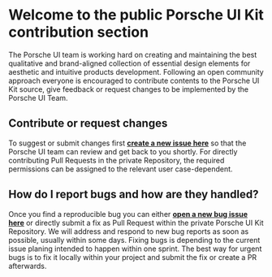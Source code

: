 # Welcome to the public Porsche UI Kit contribution section
The Porsche UI team is working hard on creating and maintaining the best qualitative and brand-aligned collection of essential design elements for aesthetic and intuitive products development. Following an open community approach everyone is encouraged to contribute contents to the Porsche UI Kit source, give feedback or request changes to be implemented by the Porsche UI Team.

## Contribute or request changes
To suggest or submit changes first **[create a new issue here](https://github.com/porscheui/porsche-ui-contribution/issues/new/choose)** so that the Porsche UI team can review and get back to you shortly. For directly contributing Pull Requests in the private Repository, the required permissions can be assigned to the relevant user case-dependent.

## How do I report bugs and how are they handled?
Once you find a reproducible bug you can either **[open a new bug issue here](https://github.com/porscheui/porsche-ui-contribution/issues/new/choose)**  or directly submit a fix as Pull Request within the private Porsche UI Kit Repository. We will address and respond to new bug reports as soon as possible, usually within some days. Fixing bugs is depending to the current issue planing intended to happen within one sprint. The best way for urgent bugs is to fix it locally within your project and submit the fix or create a PR afterwards.
